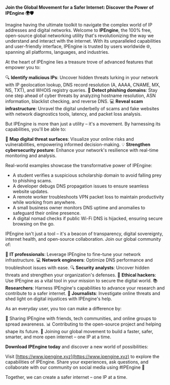 **Join the Global Movement for a Safer Internet: Discover the Power of IPEngine 🌍🛡️**

Imagine having the ultimate toolkit to navigate the complex world of IP addresses and digital networks. Welcome to **IPEngine**, the 100% free, open-source global networking utility that's revolutionizing the way we understand and interact with the internet. With its unparalleled capabilities and user-friendly interface, IPEngine is trusted by users worldwide 🌐, spanning all platforms, languages, and industries.

At the heart of IPEngine lies a treasure trove of advanced features that empower you to:

🔍 **Identify malicious IPs**: Uncover hidden threats lurking in your network with IP geolocation lookup, DNS record resolution (A, AAAA, CNAME, MX, NS, TXT), and WHOIS registry queries.
📡 **Detect phishing domains**: Stay one step ahead of cyber threats by analyzing hostname resolution, ASN information, blacklist checking, and reverse DNS.
💻 **Reveal scam infrastructure**: Unravel the digital underbelly of scams and fake websites with network diagnostics tools, latency, and packet loss analysis.

But IPEngine is more than just a utility – it's a movement. By harnessing its capabilities, you'll be able to:

🚀 **Map digital threat surfaces**: Visualize your online risks and vulnerabilities, empowering informed decision-making.
💡 **Strengthen cybersecurity posture**: Enhance your network's resilience with real-time monitoring and analysis.

Real-world examples showcase the transformative power of IPEngine:

* A student verifies a suspicious scholarship domain to avoid falling prey to phishing scams.
* A developer debugs DNS propagation issues to ensure seamless website updates.
* A remote worker troubleshoots VPN packet loss to maintain productivity while working from anywhere.
* A small business owner monitors DNS uptime and anomalies to safeguard their online presence.
* A digital nomad checks if public Wi-Fi DNS is hijacked, ensuring secure browsing on the go.

IPEngine isn't just a tool – it's a beacon of transparency, digital sovereignty, internet health, and open-source collaboration. Join our global community of:

🌟 **IT professionals**: Leverage IPEngine to fine-tune your network infrastructure.
💻 **Network engineers**: Optimize DNS performance and troubleshoot issues with ease.
🔍 **Security analysts**: Uncover hidden threats and strengthen your organization's defenses.
💼 **Ethical hackers**: Use IPEngine as a vital tool in your mission to secure the digital world.
📚 **Researchers**: Harness IPEngine's capabilities to advance your research and contribute to a safer internet.
📰 **Journalists**: Investigate online threats and shed light on digital injustices with IPEngine's help.

As an everyday user, you too can make a difference by:

💬 Sharing IPEngine with friends, tech communities, and online groups to spread awareness.
📊 Contributing to the open-source project and helping shape its future.
🚀 Joining our global movement to build a faster, safer, smarter, and more open internet – one IP at a time.

**Download IPEngine today** and discover a new world of possibilities:

Visit [https://www.ipengine.xyz](https://www.ipengine.xyz) to explore the capabilities of IPEngine. Share your experiences, ask questions, and collaborate with our community on social media using #IPEngine 🚀

Together, we can create a safer internet – one IP at a time.